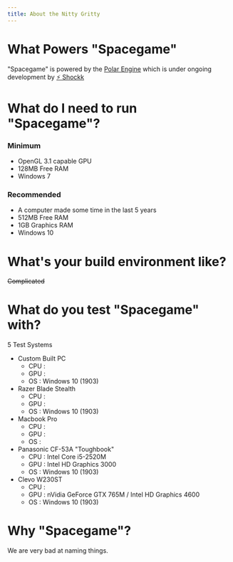 ```yaml
---
title: About the Nitty Gritty
---
```


# What Powers "Spacegame"

"Spacegame" is powered by the [Polar Engine](https://github.com/polar-engine/polar) which is under ongoing development by [⚡ Shockk](https://github.com/shockkolate)



# What do I need to run "Spacegame"?

### Minimum

- OpenGL 3.1 capable GPU
- 128MB Free RAM
- Windows 7

### Recommended

- A computer made some time in the last 5 years
- 512MB Free RAM
- 1GB Graphics RAM
- Windows 10

# What's your build environment like?

~~Complicated~~



# What do you test "Spacegame" with?

5 Test Systems

- Custom Built PC
  - CPU : 
  - GPU :
  - OS : Windows 10 (1903)
- Razer Blade Stealth
  - CPU : 
  - GPU : 
  - OS : Windows 10 (1903)
- Macbook Pro
  - CPU : 
  - GPU : 
  - OS : 
- Panasonic CF-53A "Toughbook"
  - CPU : Intel Core i5-2520M
  - GPU : Intel HD Graphics 3000
  - OS : Windows 10 (1903)
- Clevo W230ST
  - CPU : 
  - GPU : nVidia GeForce GTX 765M / Intel HD Graphics 4600
  - OS : Windows 10 (1903)

# Why "Spacegame"?

We are very bad at naming things.